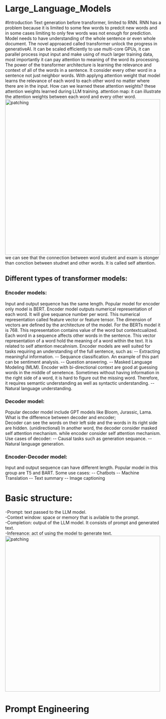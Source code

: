 # Large_Language_Models
#Introduction
Text generation before transformer, limited to RNN. RNN has a problem because it is limited to some few words to predcit new words and in some cases limiting to only few words was not enough for prediction. Model needs to have understanding of the whole sentence or even whole document. The novel approaced called transformer unlock the progress in generativeAI. It can be scaled efficiently to use multi-core GPUs, it can parallel process input input and make using of much larger training data, most importantly it can pay attention to meaning of the word its processing.<br>
The power of the transformer architecture is learning the relevance and context of all of the words in a sentence. It consider every other word in a sentence not just neighbor words. With applyng attention weight that model learns the relevance of each word to each other word no matter where there are in the input.
How can we learned these attention weights? these attention weights learned during LLM training.
attention map: it can illustrate the attention weights between each word and every other word.
<img src="Images/attention_map" alt="patching" width="500"/><br>
we can see that the connection between word student and exam is stonger than conction between studnet and other words. It is called self attention.<br>

## Different types of transformer models:
### Encoder models:
Input and output sequence has the same length.
Popular model for encoder only model is BERT.
Encoder model outputs numerical representation of each word. It will give sequance number per word. This numerical representation called feature vector or feature tensor. The dimension of vectors are defined by the architecture of the model. For the BERTs model it is 768. This representation contains value of the word but contextcualized. Each word in a sequence affects other words in the sentence. This vector representation of a word hold the meaning of a word within the text. It is related to self attention mecahnism.
Encoder models are well suited for tasks requiring an understanding of the full sentence, such as:
-- Extracting meaningful information.
-- Sequance classification. An example of this part can be sentiment analysis.
-- Question answering.
-- Masked Language Modeling (MLM). Encoder with bi-directional context are good at guessing words in the middle of senetence. Sometimes without having information in the right side of a word, it is hard to figure out the missing word. Therefore, it requires semantic understanding as well as syntactic understanding.
-- Natural language understanding.

### Decoder model:
Popular decoder model include GPT models like Bloom, Jurassic, Lama.
What is the difference between decoder and encoder; <br>
Decoder can see the words on their left side and the words in its right side are hidden. (unidirectional)
In another word, the decoder consider masked self attention mechanism. while encoder consider self attention mechanism.
Use cases of decoder:
-- Causal tasks such as generation sequance.
-- Natural language generation.

### Encoder-Decoder model:
Input and output sequence can have different length.
Popular model in this group are T5 and BART.
Some use cases:
-- Chatbots
-- Machine Translation
-- Text summary
-- Image captioning



# Basic structure:
 -Prompt: text passed to the LLM model.<br>
 -Context window: space or memory that is avilable to the prompt.<br>
 -Completion: output of the LLM model. It consists of prompt and generated text.<br>
 -Infereance: act of using the model to generate text.<br>
<img src="Images/main_structure" alt="patching" width="500"/><br>
# Prompt Engineering

